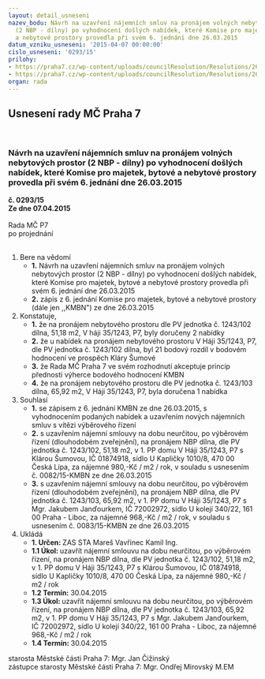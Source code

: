 ```yaml
---
layout: detail_usneseni
nazev_bodu: Návrh na uzavření nájemních smluv na pronájem volných nebytových prostor
  (2 NBP - dílny) po vyhodnocení došlých nabídek, které Komise pro majetek, bytové
  a nebytové prostory provedla při svém 6. jednání dne 26.03.2015
datum_vzniku_usneseni: '2015-04-07 00:00:00'
cislo_usneseni: '0293/15'
prilohy:
- https://praha7.cz/wp-content/uploads/councilResolution/Resolutions/26555/18-15-priloha_01_souteznbp2632015.doc
- https://praha7.cz/wp-content/uploads/councilResolution/Resolutions/26555/18-15-priloha_02_souteznbp2632015.pdf
organ: rada
---
```

<div id="ucUsn_pList" class="usn">
	<span><h2>Usnesení rady MČ Praha 7 </h2>
<br></span><div class="standBody">
<span><h3>Návrh na uzavření nájemních smluv na pronájem volných nebytových prostor (2 NBP - dílny) po vyhodnocení došlých nabídek, které Komise pro majetek, bytové a nebytové prostory provedla při svém 6. jednání dne 26.03.2015</h3></span><div class="center">
		<strong>č. 0293/15</strong><br>
	</div>
<div class="center">
		<strong>Ze dne 07.04.2015</strong><br><br>
	</div>Rada MČ P7<br> po projednání<br><br><ol>
<li>Bere na vědomí<ul>
<li>
<strong>1.</strong> Návrh na uzavření nájemních smluv na pronájem volných nebytových prostor (2 NBP - dílny) po vyhodnocení došlých nabídek, které Komise pro majetek, bytové a nebytové prostory provedla při svém 6. jednání dne 26.03.2015</li>
<li>
<strong>2.</strong> zápis z 6. jednání Komise pro majetek, bytové a nebytové prostory (dále jen ,,KMBN") ze dne 26.03.2015</li>
</ul>
</li>
<li>Konstatuje,<ul>
<li>
<strong>1.</strong> že na pronájem nebytového prostoru dle PV jednotka č. 1243/102 dílna, 51,18 m2, V háji 35/1243, P7, byly doručeny 2 nabídky</li>
<li>
<strong>2.</strong> že u nabídek na pronájem nebytového prostoru V Háji 35/1243, P7, dle PV jednotka č. 1243/102 dílna, byl 21 bodový rozdíl v bodovém hodnocení ve prospěch Kláry Šumové</li>
<li>
<strong>3.</strong> že Rada MČ Praha 7 ve svém rozhodnutí akceptuje princip přednosti výherce bodového hodnocení KMBN</li>
<li>
<strong>4.</strong> že na pronájem nebytového prostoru dle PV jednotka č. 1243/103 dílna, 65,92 m2, V Háji 35/1243, P7, byla doručena 1 nabídka</li>
</ul>
</li>
<li>Souhlasí<ul>
<li>
<strong>1.</strong> se zápisem z 6. jednání KMBN ze dne 26.03.2015, s vyhodnocením podaných nabídek a uzavřením nových nájemních smluv s vítězi výběrového řízení</li>
<li>
<strong>2.</strong> s uzavřením nájemní smlouvy na dobu neurčitou, po výběrovém řízení (dlouhodobém zveřejnění), na pronájem NBP dílna, dle PV jednotka č. 1243/102, 51,18 m2, v 1. PP domu V Háji 35/1243, P7 s Klárou Šumovou, IČ 01874918, sídlo U Kapličky 1010/8, 470 00 Česká Lípa, za nájemné 980,-Kč / m2 / rok, v souladu s usnesením č. 0082/15-KMBN ze dne 26.03.2015</li>
<li>
<strong>3.</strong> s uzavřením nájemní smlouvy na dobu neurčitou, po výběrovém řízení (dlouhodobém zveřejnění), na pronájem NBP dílna, dle PV jednotka č. 1243/103, 65,92 m2, v 1. PP domu V Háji 35/1243, P7 s Mgr. Jakubem Janďourkem, IČ 72002972, sídlo U kolejí 340/22, 161 00 Praha - Liboc, za nájemné 968,-Kč / m2 / rok, v souladu s usnesením č. 0083/15-KMBN ze dne 26.03.2015</li>
</ul>
</li>
<li>Ukládá<ul>
<li>
<strong>1. Určen: </strong>ZAS STA Mareš Vavřinec Kamil Ing.</li>
<li>
<strong>1.1 Úkol: </strong>uzavřít nájemní smlouvu na dobu neurčitou, po výběrovém řízení, na pronájem NBP dílna, dle PV jednotka č. 1243/102, 51,18 m2, v 1. PP domu V Háji 35/1243, P7 s Klárou Šumovou, IČ 01874918, sídlo U Kapličky 1010/8, 470 00 Česká Lípa, za nájemné 980,-Kč / m2 / rok</li>
<li>
<strong>1.2 Termín: </strong>30.04.2015</li>
<li>
<strong>1.3 Úkol: </strong>uzavřít nájemní smlouvu na dobu neurčitou, po výběrovém řízení, na pronájem NBP dílna, dle PV jednotka č. 1243/103, 65,92 m2, v 1. PP domu V Háji 35/1243, P7 s Mgr. Jakubem Janďourkem, IČ 72002972, sídlo U kolejí 340/22, 161 00 Praha - Liboc, za nájemné 968,-Kč / m2 / rok</li>
<li>
<strong>1.4 Termín: </strong>30.04.2015</li>
</ul>
</li>
</ol>starosta Městské části Praha 7: Mgr. Jan Čižinský<br>zástupce starosty Městské části Praha 7: Mgr. Ondřej Mirovský M.EM 
</div>
</div>